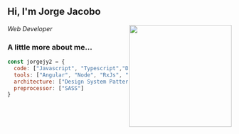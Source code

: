 <h2> Hi, I'm Jorge Jacobo</h2>

<img align='right' src="https://avatars3.githubusercontent.com/u/44221869?s=460&u=937bd6ef559788217d3aecce5b49d62e8c7984ff&v=4" width="230">

<p><em>Web Developer</em></p>

### A little more about me...  

```javascript
const jorgejy2 = {
  code: ["Javascript", "Typescript","Dart", "Java", "HTML/CSS"],
  tools: ["Angular", "Node", "RxJs", "Spring", "FLutter", "Android", "Docker", "Linux"],
  architecture: ["Design System Pattern"],
  preprocessor: ["SASS"]
}
```
